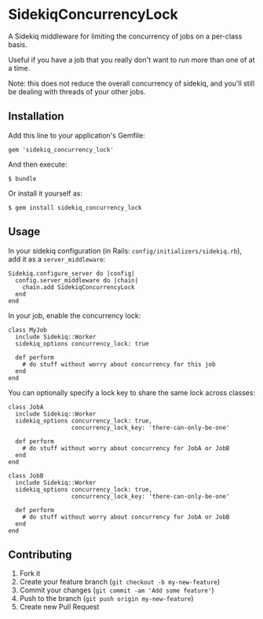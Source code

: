 # SidekiqConcurrencyLock

A Sidekiq middleware for limiting the concurrency of jobs on a per-class basis.

Useful if you have a job that you really don't want to run more than one of at
a time.

Note: this does not reduce the overall concurrency of sidekiq, and you'll still
be dealing with threads of your other jobs.

## Installation

Add this line to your application's Gemfile:

    gem 'sidekiq_concurrency_lock'

And then execute:

    $ bundle

Or install it yourself as:

    $ gem install sidekiq_concurrency_lock

## Usage

In your sidekiq configuration (in Rails: `config/initializers/sidekiq.rb`),
add it as a `server_middleware`:

    Sidekiq.configure_server do |config|
      config.server_middleware do |chain|
        chain.add SidekiqConcurrencyLock
      end
    end

In your job, enable the concurrency lock:

    class MyJob
      include Sidekiq::Worker
      sidekiq_options concurrency_lock: true

      def perform
        # do stuff without worry about concurrency for this job
      end
    end

You can optionally specify a lock key to share the same lock across classes:

    class JobA
      include Sidekiq::Worker
      sidekiq_options concurrency_lock: true,
                      concurrency_lock_key: 'there-can-only-be-one'

      def perform
        # do stuff without worry about concurrency for JobA or JobB
      end
    end

    class JobB
      include Sidekiq::Worker
      sidekiq_options concurrency_lock: true,
                      concurrency_lock_key: 'there-can-only-be-one'

      def perform
        # do stuff without worry about concurrency for JobA or JobB
      end
    end

## Contributing

1. Fork it
2. Create your feature branch (`git checkout -b my-new-feature`)
3. Commit your changes (`git commit -am 'Add some feature'`)
4. Push to the branch (`git push origin my-new-feature`)
5. Create new Pull Request
